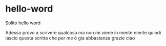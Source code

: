 # hello-word
Solito hello word

Adesso provo a scrivere qualcosa ma non mi viene in mente niente quindi lascio questa scritta che per me è gia abbastanza grazie ciao
